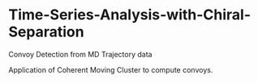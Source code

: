 # Time-Series-Analysis-with-Chiral-Separation
Convoy Detection from MD Trajectory data

Application of Coherent Moving Cluster to compute convoys.